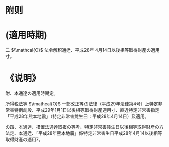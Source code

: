 # 附则

# (適用時期)

二 $\\mathcal{O}$ 法令解积通逹、平成28年 4月14日以後相等取得财產の適用寸。

# 《说明》

附、本通達の適用時期定。

所得税法等 $\\mathcal{O}$ 一部改正等の法律（平成29年法律第4号）上特定非常害特例創設、平成29年1月1日以後相等取得财産適用寸、直近特定非常害指定「平成28年熊本地震」（特定非常害凳生日：平成28年4月14日）及適用。

の踏、本通達、措置法通逹取报の等考、特定非常害凳生日以後相等取得财產の方法定、本通逹、「平成28年熊本地震」係特定非常害生日平成28年4月14以後相等取得財產の適用7。